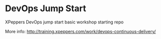 # DevOps Jump Start
XPeppers DevOps jump start basic workshop starting repo

More info: http://training.xpeppers.com/work/devops-continuous-delivery/
